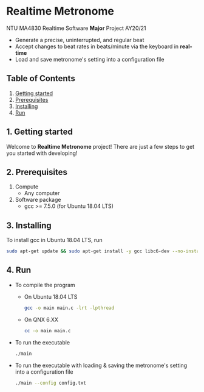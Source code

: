 # Realtime Metronome

NTU MA4830 Realtime Software **Major** Project AY20/21
* Generate a precise, uninterrupted, and regular beat
* Accept changes to beat rates in beats/minute via the keyboard in **real-time**
* Load and save metronome's setting into a configuration file


## Table of Contents

   1. [Getting started](#1-getting-started)
   2. [Prerequisites](#2-prerequisites)
   3. [Installing](#3-installing)
   4. [Run](#4-run)

## 1. Getting started

Welcome to **Realtime Metronome** project! There are just a few steps to get you started with developing!

## 2. Prerequisites

1. Compute
    * Any computer
2. Software package
    * gcc >= 7.5.0 (for Ubuntu 18.04 LTS)

## 3. Installing

To install gcc in Ubuntu 18.04 LTS, run
```bash
sudo apt-get update && sudo apt-get install -y gcc libc6-dev --no-install-recommends
```
## 4. Run

* To compile the program

    * On Ubuntu 18.04 LTS
        ```bash
        gcc -o main main.c -lrt -lpthread
        ```
    * On QNX 6.XX
        ```bash
        cc -o main main.c
        ```

* To run the executable
    ```bash
    ./main
    ```

* To run the executable with loading & saving the metronome's setting into a configuration file
    ```bash
    ./main --config config.txt
    ```
